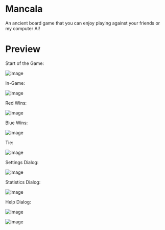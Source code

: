 # Mancala

An ancient board game that you can enjoy playing against your friends or my computer AI!


# Preview

Start of the Game:

![image](https://github.com/HenryZhao2020/Mancala/assets/75873192/438e4914-76e7-497a-93c3-507cba69efc2)


In-Game:

![image](https://github.com/HenryZhao2020/Mancala/assets/75873192/42a0e79a-d1e6-4ae4-910e-1bfff015915c)


Red Wins:

![image](https://github.com/HenryZhao2020/Mancala/assets/75873192/be88b2f5-96a6-4fc9-8ef6-04a69c1e592e)


Blue Wins:

![image](https://github.com/HenryZhao2020/Mancala/assets/75873192/0b6d9219-12f3-478d-9f2a-6892cb9b180c)


Tie:

![image](https://github.com/HenryZhao2020/Mancala/assets/75873192/e67ea3d0-1a24-4a5d-b391-91ca0d69250c)


Settings Dialog:

![image](https://github.com/HenryZhao2020/Mancala/assets/75873192/7f45960a-5065-4607-8d82-fd4093122211)


Statistics Dialog:

![image](https://github.com/HenryZhao2020/Mancala/assets/75873192/0638eff7-1923-4cdf-9b53-273fb881837a)


Help Dialog:

![image](https://github.com/HenryZhao2020/Mancala/assets/75873192/223fd821-6cee-4dd9-b61b-9a6239192f5e)

![image](https://github.com/HenryZhao2020/Mancala/assets/75873192/fd03f9b9-462d-4c2a-b326-69062ec8ea5f)
